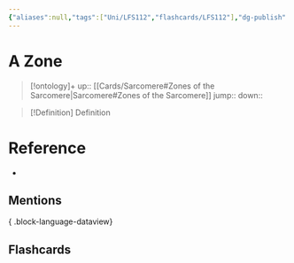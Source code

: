 ```yaml
---
{"aliases":null,"tags":["Uni/LFS112","flashcards/LFS112"],"dg-publish":true,"permalink":"/cards/a-zone/","dgPassFrontmatter":true}
---
```


# A Zone

> [!ontology]+
> up:: [[Cards/Sarcomere#Zones of the Sarcomere\|Sarcomere#Zones of the Sarcomere]]
> jump:: 
> down:: 

> [!Definition] Definition

# Reference

- 

## Mentions


{ .block-language-dataview}

## Flashcards